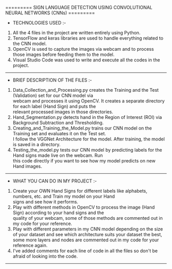 ========= SIGN LANGUAGE DETECTION USING CONVOLUTIONAL NEURAL NETWORKS (CNNs) =========
                                                                                                                      
* TECHNOLOGIES USED :-                                                                                             
                                                                                                                   
1. All the 4 files in the project are written entirely using Python.                                                
2. TensorFlow and keras libraries are used to handle everything related to the CNN model.                          
3. OpenCV is used to capture the images via webcam and to process those images before feeding them to the model.   
4. Visual Studio Code was used to write and execute all the codes in the project.                                  
                                                                                                                    
----------------------------------------------------------------------------------
                                                                                                                   
* BRIEF DESCRIPTION OF THE FILES :-                                                                                
                                                                                                                   
1. Data_Collection_and_Processing.py creates the Training and the Test (Validation) set for our CNN model via      
   webcam and processes it using OpenCV. It creates a separate directory for each label (Hand Sign) and puts the   
   relevant processed images in those directories.                                                                 
2. Hand_Segmentation.py detects hand in the Region of Interest (ROI) via Background Subtraction and Thresholding.  
3. Creating_and_Training_the_Model.py trains our CNN model on the Training set and evaluates it on the Test set.   
   I follow the VGGNet Architecture for the model. After training, the model is saved in a directory.              
4. Testing_the_model.py tests our CNN model by predicting labels for the Hand signs made live on the webcam. Run   
   this code directly if you want to see how my model predicts on new Hand images.                                                              
                                                                                                                   
----------------------------------------------------------------------------------
                                                                                                                   
* WHAT YOU CAN DO IN MY PROJECT :-                                                                                 
                                                                                                                   
1. Create your OWN Hand Signs for different labels like alphabets, numbers, etc. and Train my model on your Hand   
   signs and see how it performs.                                                                                  
2. Play with different methods in OpenCV to process the image (Hand Sign) according to your hand signs and the     
   quality of your webcam, some of those methods are commented out in my code for your reference.                  
3. Play with different parameters in my CNN model depending on the size of your dataset and see which architecture 
   suits your dataset the best, some more layers and nodes are commented out in my code for your reference again.  
4. I've added comments for each line of code in all the files so don't be afraid of looking into the code.         
__________________________________________________________________________________      
